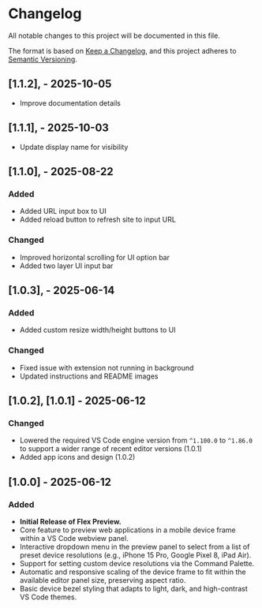 # Changelog

All notable changes to this project will be documented in this file.

The format is based on [Keep a Changelog](https://keepachangelog.com/en/1.0.0/),
and this project adheres to [Semantic Versioning](https://semver.org/spec/v2.0.0.html).

## [1.1.2], - 2025-10-05

- Improve documentation details

## [1.1.1], - 2025-10-03

- Update display name for visibility

## [1.1.0], - 2025-08-22

### Added

- Added URL input box to UI
- Added reload button to refresh site to input URL

### Changed

- Improved horizontal scrolling for UI option bar
- Added two layer UI input bar

## [1.0.3], - 2025-06-14

### Added

- Added custom resize width/height buttons to UI

### Changed

- Fixed issue with extension not running in background
- Updated instructions and README images


## [1.0.2], [1.0.1] - 2025-06-12

### Changed

- Lowered the required VS Code engine version from `^1.100.0` to `^1.86.0` to support a wider range of recent editor versions (1.0.1)
- Added app icons and design (1.0.2)

## [1.0.0] - 2025-06-12

### Added

- **Initial Release of Flex Preview.**
- Core feature to preview web applications in a mobile device frame within a VS Code webview panel.
- Interactive dropdown menu in the preview panel to select from a list of preset device resolutions (e.g., iPhone 15 Pro, Google Pixel 8, iPad Air).
- Support for setting custom device resolutions via the Command Palette.
- Automatic and responsive scaling of the device frame to fit within the available editor panel size, preserving aspect ratio.
- Basic device bezel styling that adapts to light, dark, and high-contrast VS Code themes.
